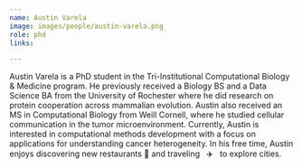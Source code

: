 ```yaml
---
name: Austin Varela
image: images/people/austin-varela.png
role: phd
links:

---
```


Austin Varela is a PhD student in the Tri-Institutional Computational Biology & Medicine program.
He previously received a Biology BS and a Data Science BA from the University of Rochester where he
did research on protein cooperation across mammalian evolution. Austin also received an MS in
Computational Biology from Weill Cornell, where he studied cellular communication in the tumor
microenvironment. Currently, Austin is interested in computational methods development with a
focus on applications for understanding cancer heterogeneity. In his free time, Austin enjoys
discovering new restaurants 🍴 and traveling  &nbsp; :airplane:  &nbsp; to explore cities.